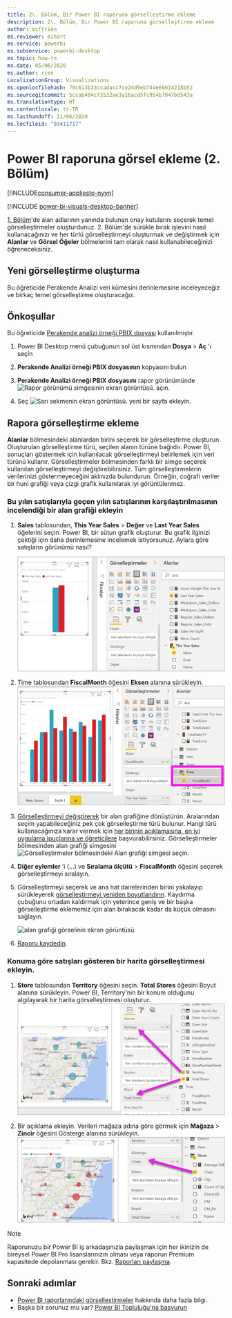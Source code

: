 ```yaml
---
title: 2\. Bölüm, Bir Power BI raporuna görselleştirme ekleme
description: 2\. Bölüm, Bir Power BI raporuna görselleştirme ekleme
author: msftrien
ms.reviewer: mihart
ms.service: powerbi
ms.subservice: powerbi-desktop
ms.topic: how-to
ms.date: 05/06/2020
ms.author: rien
LocalizationGroup: Visualizations
ms.openlocfilehash: 79c613b33ccadacc7ce24d9eb744e66014218b52
ms.sourcegitcommit: 5ccab484cf3532ae3a16acd5fc954b7947bd543a
ms.translationtype: HT
ms.contentlocale: tr-TR
ms.lasthandoff: 11/06/2020
ms.locfileid: "93411717"
---
```

# <a name="add-visuals-to-a-power-bi-report-part-2"></a>Power BI raporuna görsel ekleme (2. Bölüm)

[!INCLUDE[consumer-appliesto-nyyn](../includes/consumer-appliesto-nyyn.md)]    

[!INCLUDE [power-bi-visuals-desktop-banner](../includes/power-bi-visuals-desktop-banner.md)]

[1. Bölüm](power-bi-report-add-visualizations-i.md)'de alan adlarının yanında bulunan onay kutularını seçerek temel görselleştirmeler oluşturdunuz.  2\. Bölüm'de sürükle bırak işlevini nasıl kullanacağınızı ve her türlü görselleştirmeyi oluşturmak ve değiştirmek için **Alanlar** ve **Görsel Öğeler** bölmelerini tam olarak nasıl kullanabileceğinizi öğreneceksiniz.


## <a name="create-a-new-visualization"></a>Yeni görselleştirme oluşturma
Bu öğreticide Perakende Analizi veri kümesini derinlemesine inceleyeceğiz ve birkaç temel görselleştirme oluşturacağız.

## <a name="prerequisites"></a>Önkoşullar

Bu öğreticide [Perakende analizi örneği PBIX dosyası](https://download.microsoft.com/download/9/6/D/96DDC2FF-2568-491D-AAFA-AFDD6F763AE3/Retail%20Analysis%20Sample%20PBIX.pbix) kullanılmıştır.

1. Power BI Desktop menü çubuğunun sol üst kısmından **Dosya** > **Aç** ’ı seçin
   
2. **Perakende Analizi örneği PBIX dosyasının** kopyasını bulun

1. **Perakende Analizi örneği PBIX dosyasını** rapor görünümünde ![Rapor görünümü simgesinin ekran görüntüsü.](media/power-bi-visualization-kpi/power-bi-report-view.png) açın.

1. Seç ![Sarı sekmenin ekran görüntüsü.](media/power-bi-visualization-kpi/power-bi-yellow-tab.png) yeni bir sayfa ekleyin.

## <a name="add-visualizations-to-the-report"></a>Rapora görselleştirme ekleme

**Alanlar** bölmesindeki alanlardan birini seçerek bir görselleştirme oluşturun. Oluşturulan görselleştirme türü, seçilen alanın türüne bağlıdır. Power BI, sonuçları göstermek için kullanılacak görselleştirmeyi belirlemek için veri türünü kullanır. Görselleştirmeler bölmesinden farklı bir simge seçerek kullanılan görselleştirmeyi değiştirebilirsiniz. Tüm görselleştirmelerin verilerinizi göstermeyeceğini aklınızda bulundurun. Örneğin, coğrafi veriler bir huni grafiği veya çizgi grafik kullanılarak iyi görüntülenmez. 


### <a name="add-an-area-chart-that-looks-at-this-years-sales-compared-to-last-year"></a>Bu yılın satışlarıyla geçen yılın satışlarının karşılaştırılmasının incelendiği bir alan grafiği ekleyin

1. **Sales** tablosundan, **This Year Sales** > **Değer** ve **Last Year Sales** öğelerini seçin. Power BI, bir sütun grafik oluşturur.  Bu grafik ilginizi çektiği için daha derinlemesine incelemek istiyorsunuz. Aylara göre satışların görünümü nasıl?  
   
   ![Sütun grafiğini gösteren ekran görüntüsü](media/power-bi-report-add-visualizations-ii/power-bi-start.png)

2. Time tablosundan **FiscalMonth** öğesini **Eksen** alanına sürükleyin.  
   ![Eksen olarak FiscalMonth ile sütun grafiğini gösteren ekran görüntüsü](media/power-bi-report-add-visualizations-ii/power-bi-fiscalmonth.png)

3. [Görselleştirmeyi değiştirerek](power-bi-report-change-visualization-type.md) bir alan grafiğine dönüştürün.  Aralarından seçim yapabileceğiniz pek çok görselleştirme türü bulunur. Hangi türü kullanacağınıza karar vermek için [her birinin açıklamasına, en iyi uygulama ipuçlarına ve öğreticilere](power-bi-visualization-types-for-reports-and-q-and-a.md) başvurabilirsiniz. Görselleştirmeler bölmesinden alan grafiği simgesini ![Görselleştirmeler bölmesindeki Alan grafiği simgesi](media/power-bi-report-add-visualizations-ii/power-bi-area-chart.png) seçin.

4. **Diğer eylemler** ’i (...) ve **Sıralama ölçütü** >  **FiscalMonth** öğesini seçerek görselleştirmeyi sıralayın.

5. Görselleştirmeyi seçerek ve ana hat dairelerinden birini yakalayıp sürükleyerek [görselleştirmeyi yeniden boyutlandırın](power-bi-visualization-move-and-resize.md). Kaydırma çubuğunu ortadan kaldırmak için yeterince geniş ve bir başka görselleştirme eklememiz için alan bırakacak kadar da küçük olmasını sağlayın.
   
   ![alan grafiği görselinin ekran görüntüsü](media/power-bi-report-add-visualizations-ii/pbi_part2_7b.png)
6. [Raporu kaydedin](../create-reports/service-report-save.md).

### <a name="add-a-map-visualization-that-looks-at-sales-by-location"></a>Konuma göre satışları gösteren bir harita görselleştirmesi ekleyin.

1. **Store** tablosundan **Territory** öğesini seçin. **Total Stores** öğesini Boyut alanına sürükleyin. Power BI, Territory'nin bir konum olduğunu algılayarak bir harita görselleştirmesi oluşturur.  
   ![Alan grafiği](media/power-bi-report-add-visualizations-ii/power-bi-map1.png)

2. Bir açıklama ekleyin.  Verileri mağaza adına göre görmek için **Mağaza** > **Zincir** öğesini Gösterge alanına sürükleyin.  
   ![alanlar listesindeki Zincirden Gösterge demetindeki Zincire işaret eden oka sahip rapor tuvali](media/power-bi-report-add-visualizations-ii/power-bi-chain.png)

> [!NOTE]
> Raporunuzu bir Power BI iş arkadaşınızla paylaşmak için her ikinizin de bireysel Power BI Pro lisanslarınızın olması veya raporun Premium kapasitede depolanması gerekir. Bkz. [Raporları paylaşma](../collaborate-share/service-share-reports.md).

## <a name="next-steps"></a>Sonraki adımlar
* [Power BI raporlarındaki görselleştirmeler](power-bi-report-visualizations.md) hakkında daha fazla bilgi.  
* Başka bir sorunuz mu var? [Power BI Topluluğu'na başvurun](https://community.powerbi.com/)

